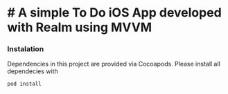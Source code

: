 # # A simple To Do iOS App developed with Realm using MVVM

### Instalation

Dependencies in this project are provided via Cocoapods. Please install all dependecies with

`
pod install
`
